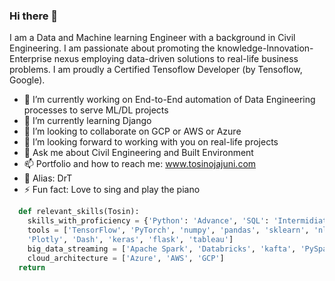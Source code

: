 ### Hi there 👋
I am a Data and Machine learning Engineer with a background in Civil Engineering. I am passionate about promoting the knowledge-Innovation-Enterprise nexus employing data-driven solutions to real-life business problems. I am proudly a Certified Tensoflow Developer (by Tensoflow, Google).

- 🔭 I’m currently working on End-to-End automation of Data Engineering processes to serve ML/DL projects 
- 🌱 I’m currently learning Django 
- 👯 I’m looking to collaborate on GCP or AWS or Azure
- 🤔 I’m looking forward to working with you on real-life projects
- 💬 Ask me about Civil Engineering and Built Environment
- 📫 Portfolio and how to reach me: www.tosinojajuni.com
- 🤔 Alias: DrT
- ⚡ Fun fact: Love to sing and play the piano

``` python
  def relevant_skills(Tosin):
    skills_with_proficiency = {'Python': 'Advance', 'SQL': 'Intermidiate', 'ML_DL': 'Advance', 'HTML & CSS': 'Intermediate', 'data_pipelines':['Airflow', 'DBT', 'Dataform'}
    tools = ['TensorFlow', 'PyTorch', 'numpy', 'pandas', 'sklearn', 'nltk', 'matplotlib', 'seaborn', 
    'Plotly', 'Dash', 'keras', 'flask', 'tableau']
    big_data_streaming = ['Apache Spark', 'Databricks', 'kafta', 'PySpark']
    cloud_architecture = ['Azure', 'AWS', 'GCP']
  return 
```

